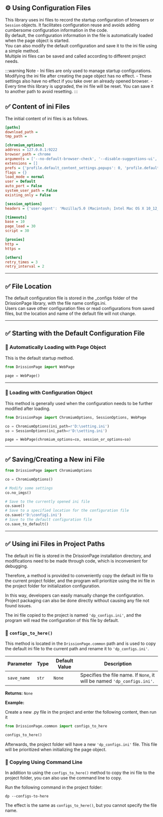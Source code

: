 ⚙️ Using Configuration Files
---

This library uses ini files to record the startup configuration of browsers or `Session` objects. It facilitates configuration reuse and avoids adding cumbersome configuration information in the code.  
By default, the configuration information in the file is automatically loaded when the page object is started.  
You can also modify the default configuration and save it to the ini file using a simple method.  
Multiple ini files can be saved and called according to different project needs.

:::warning Note
    - Ini files are only used to manage startup configurations. Modifying the ini file after creating the page object has no effect.
    - These settings also have no effect if you take over an already opened browser.
    - Every time this library is upgraded, the ini file will be reset. You can save it to another path to avoid resetting.
:::

## ✅️️ Content of ini Files

The initial content of ini files is as follows.

```ini
[paths]
download_path = 
tmp_path = 

[chromium_options]
address = 127.0.0.1:9222
browser_path = chrome
arguments = ['--no-default-browser-check', '--disable-suggestions-ui', '--no-first-run', '--disable-infobars', '--disable-popup-blocking', '--disable-popup-blocking']
extensions = []
prefs = {'profile.default_content_settings.popups': 0, 'profile.default_content_setting_values': {'notifications': 2}}
flags = {}
load_mode = normal
user = Default
auto_port = False
system_user_path = False
existing_only = False

[session_options]
headers = {'user-agent': 'Mozilla/5.0 (Macintosh; Intel Mac OS X 10_12_6) AppleWebKit/603.3.8 (KHTML, like Gecko) Version/10.1.2 Safari/603.3.8', 'accept': 'text/html,application/xhtml+xml,application/xml;q=0.9,*/*;q=0.8', 'connection': 'keep-alive', 'accept-charset': 'GB2312,utf-8;q=0.7,*;q=0.7'}

[timeouts]
base = 10
page_load = 30
script = 30

[proxies]
http =
https = 

[others]
retry_times = 3
retry_interval = 2
```

---

## ✅️️ File Location

The default configuration file is stored in the _configs folder of the DrissionPage library, with the file name configs.ini.  
Users can save other configuration files or read configurations from saved files, but the location and name of the default file will not change.

---

## ✅️️ Starting with the Default Configuration File

### 📌 Automatically Loading with Page Object

This is the default startup method.

```python
from DrissionPage import WebPage

page = WebPage()
```

---

### 📌 Loading with Configuration Object

This method is generally used when the configuration needs to be further modified after loading.

```python
from DrissionPage import ChromiumOptions, SessionOptions, WebPage

co = ChromiumOptions(ini_path=r'D:\setting.ini')
so = SessionOptions(ini_path=r'D:\setting.ini')

page = WebPage(chromium_options=co, session_or_options=so)
```

---

## ✅️️ Saving/Creating a New ini File

```python
from DrissionPage import ChromiumOptions

co = ChromiumOptions()

# Modify some settings
co.no_imgs()

# Save to the currently opened ini file
co.save()
# Save to a specified location for the configuration file
co.save(r'D:\config1.ini')
# Save to the default configuration file
co.save_to_default()
```

---

## ✅️️ Using ini Files in Project Paths

The default ini file is stored in the DrissionPage installation directory, and modifications need to be made through code, which is inconvenient for debugging.

Therefore, a method is provided to conveniently copy the default ini file to the current project folder, and the program will prioritize using the ini file in the project folder for initialization configuration.

In this way, developers can easily manually change the configuration. Project packaging can also be done directly without causing any file not found issues.

The ini file copied to the project is named `'dp_configs.ini'`, and the program will read the configuration of this file by default.

### 📌 `configs_to_here()`

This method is located in the `DrissionPage.common` path and is used to copy the default ini file to the current path and rename it to `'dp_configs.ini'`.

| Parameter    | Type   | Default Value | Description                                                     |
| ------------ | ------ | ------------- | --------------------------------------------------------------- |
| `save_name`  | `str`  | `None`        | Specifies the file name. If `None`, it will be named `'dp_configs.ini'`. |

**Returns:** `None`

**Example:**

Create a new .py file in the project and enter the following content, then run it

```python
from DrissionPage.common import configs_to_here

configs_to_here()
```

Afterwards, the project folder will have a new `'dp_configs.ini'` file. This file will be prioritized when initializing the page object.

### 📌 Copying Using Command Line

In addition to using the `configs_to_here()` method to copy the ini file to the project folder, you can also use the command line to copy.

Run the following command in the project folder:

```shell
dp --configs-to-here
```

The effect is the same as `configs_to_here()`, but you cannot specify the file name.

